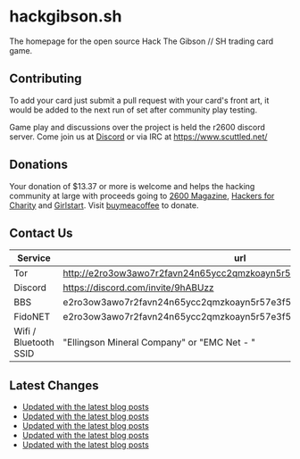 # hackgibson.sh
The homepage for the open source Hack The Gibson // SH trading card game.


## Contributing

To add your card just submit a pull request with your card's front art, it would be added to the next run of set after community play testing.

Game play and discussions over the project is held the r2600 discord server. Come join us at [Discord](https://discord.com/invite/9hABUzz) or via IRC at https://www.scuttled.net/


## Donations

Your donation of $13.37 or more is welcome and helps the hacking community at large with proceeds going to [2600 Magazine](https://2600.com/), [Hackers for Charity](https://hackersforcharity.org) and [Girlstart](https://girlstart.org).  Visit [buymeacoffee](https://www.buymeacoffee.com/hackgibson.sh) to donate.


## Contact Us

Service | url
-|-
Tor | http://e2ro3ow3awo7r2favn24n65ycc2qmzkoayn5r57e3f56nvjwdcgg32ad.onion
Discord | https://discord.com/invite/9hABUzz
BBS | e2ro3ow3awo7r2favn24n65ycc2qmzkoayn5r57e3f56nvjwdcgg32ad.onion:23
FidoNET | e2ro3ow3awo7r2favn24n65ycc2qmzkoayn5r57e3f56nvjwdcgg32ad.onion:24554
Wifi / Bluetooth SSID | "Ellingson Mineral Company" or "EMC Net - <fidonet address>"

## Latest Changes
<!-- BLOG-POST-LIST:START -->
- [Updated with the latest blog posts](https://github.com/DFW2600/hackgibson.sh/commit/2bcb4cfb8961096ecc59a8c2d6ce842bf4dfe78b)
- [Updated with the latest blog posts](https://github.com/DFW2600/hackgibson.sh/commit/e3147cad14aadb4d4179d2e0b33ab00addd5a784)
- [Updated with the latest blog posts](https://github.com/DFW2600/hackgibson.sh/commit/dac22445be5c369d40cab4938b0d84bd95105410)
- [Updated with the latest blog posts](https://github.com/DFW2600/hackgibson.sh/commit/10d64ff3f9c3796f3395cde6223ab59b37bb5410)
- [Updated with the latest blog posts](https://github.com/DFW2600/hackgibson.sh/commit/f2b6f3f782339792ac4b832b1dd17d4e19e98792)
<!-- BLOG-POST-LIST:END -->
